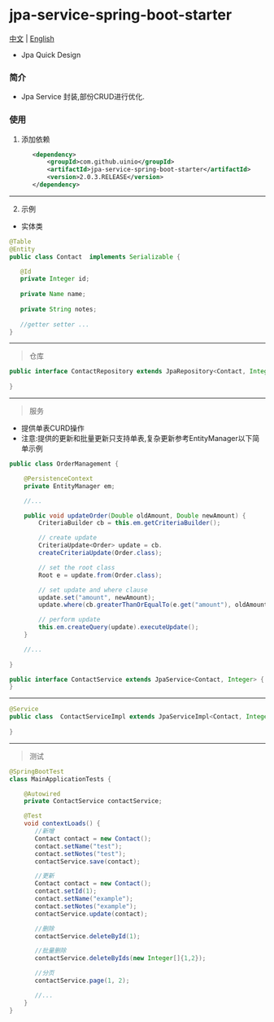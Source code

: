 # jpa-service-spring-boot-starter
[中文](./ZH_CN.md) | [English](./README.md)
* Jpa Quick Design
### 简介
* Jpa Service 封装,部份CRUD进行优化.
### 使用
1. 添加依赖
     ```xml
        <dependency>
            <groupId>com.github.uinio</groupId>
            <artifactId>jpa-service-spring-boot-starter</artifactId>
            <version>2.0.3.RELEASE</version>
        </dependency>
      ```
----------   
2. 示例
* 实体类
```java
@Table
@Entity
public class Contact  implements Serializable {

   @Id
   private Integer id;
  
   private Name name;
  
   private String notes;
   
   //getter setter ...      
}
```
---------
> 仓库
```java
public interface ContactRepository extends JpaRepository<Contact, Integer>{
    
}
```
--------
> 服务
  * 提供单表CURD操作
  * 注意:提供的更新和批量更新只支持单表,复杂更新参考EntityManager以下简单示例
```java
public class OrderManagement {

    @PersistenceContext
    private EntityManager em;

    //...

    public void updateOrder(Double oldAmount, Double newAmount) {
        CriteriaBuilder cb = this.em.getCriteriaBuilder();

        // create update
        CriteriaUpdate<Order> update = cb.
        createCriteriaUpdate(Order.class);

        // set the root class
        Root e = update.from(Order.class);

        // set update and where clause
        update.set("amount", newAmount);
        update.where(cb.greaterThanOrEqualTo(e.get("amount"), oldAmount));

        // perform update
        this.em.createQuery(update).executeUpdate();
    }

    //...
 
} 
```  
```java
public interface ContactService extends JpaService<Contact, Integer> {
}
```
--------
```java
@Service
public class  ContactServiceImpl extends JpaServiceImpl<Contact, Integer> implements UserService {
    
}
```
-------
> 测试
```java
@SpringBootTest
class MainApplicationTests {

    @Autowired
    private ContactService contactService;

    @Test
    void contextLoads() {
       //新增
       Contact contact = new Contact();
       contact.setName("test");
       contact.setNotes("test");
       contactService.save(contact);

       //更新
       Contact contact = new Contact();
       contact.setId(1);
       contact.setName("example");
       contact.setNotes("example");
       contactService.update(contact);

       //删除
       contactService.deleteById(1);

       //批量删除
       contactService.deleteByIds(new Integer[]{1,2});

       //分页
       contactService.page(1, 2);

       //...
    }
}
```

